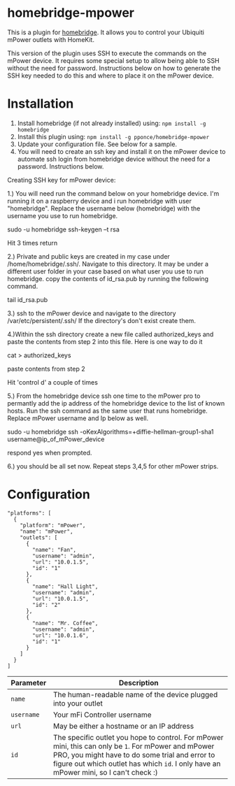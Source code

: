 # homebridge-mpower
This is a plugin for [homebridge](https://github.com/nfarina/homebridge). It allows you to control your Ubiquiti mPower outlets with HomeKit.

This version of the plugin uses SSH to execute the commands on the mPower device. It requires some special setup to allow being able to SSH without the need for password. Instructions below on how to generate the SSH key needed to do this and where to place it on the mPower device.

# Installation

1. Install homebridge (if not already installed) using: `npm install -g homebridge`
2. Install this plugin using: `npm install -g pponce/homebridge-mpower`
3. Update your configuration file. See below for a sample.
4. You will need to create an ssh key and install it on the mPower device to automate ssh login from homebridge device without the need for a password. Instructions below.

Creating SSH key for mPower device:

1.) You will need run the command below on your homebridge device. I'm running it on a raspberry device and i run homebridge with user "homebridge".  Replace the username below (homebridge) with the username you use to run homebridge.

sudo -u homebridge ssh-keygen –t rsa

Hit 3 times return

2.) Private and public keys are created in my case under  /home/homebridge/.ssh/. Navigate to this directory. It may be under a different user folder in your case based on what user you use to run homebridge. copy the contents of id_rsa.pub by running the following command.

tail id_rsa.pub

3.) ssh to the mPower device and navigate to the directory /var/etc/persistent/.ssh/
If the directory's don't exist create them.

4.)Within the ssh directory create a new file called authorized_keys and paste the contents from step 2 into this file.
Here is one way to do it

cat > authorized_keys

paste contents from step 2

Hit 'control d' a couple of times
  
5.) From the homebridge device ssh one time to the mPower pro to permantly add the ip address of the homebridge device to the list of known hosts. Run the ssh command as the same user that runs homebridge. Replace mPower username and Ip below as well.

sudo -u homebridge ssh -oKexAlgorithms=+diffie-hellman-group1-sha1 username@ip_of_mPower_device

respond yes when prompted.
  
6.) you should be all set now. Repeat steps 3,4,5 for other mPower strips.

# Configuration

```
"platforms": [
  {
    "platform": "mPower",
    "name": "mPower",
    "outlets": [
      {
        "name": "Fan",
        "username": "admin",
        "url": "10.0.1.5",
        "id": "1"
      },
      {
        "name": "Hall Light",
        "username": "admin",
        "url": "10.0.1.5",
        "id": "2"
      },
      {
        "name": "Mr. Coffee",
        "username": "admin",
        "url": "10.0.1.6",
        "id": "1"
      }
    ]
  }
]
```

| Parameter | Description |
|------------|-------------------------------------------------------------------------------------------------------------------------------------------------------------------------------------------------------------------------------------------------|
| `name` | The human-readable name of the device plugged into your outlet |
| `username` | Your mFi Controller username |
| `url` | May be either a hostname or an IP address |
| `id` | The specific outlet you hope to control. For mPower mini, this can only be `1`. For mPower and mPower PRO, you might have to do some trial and error to figure out which outlet has which `id`. I only have an mPower mini, so I can't check :) |
